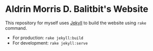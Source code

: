 # Aldrin Morris D. Balitbit's Website

This repository for myself uses [Jekyll]() to build the website using `rake` command.

- For production: `rake jekyll:build`
- For development: `rake jekyll:serve`
